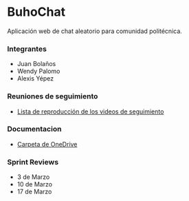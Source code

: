 # BuhoChat
Aplicación web de chat aleatorio para comunidad politécnica.

### Integrantes
* Juan Bolaños
* Wendy Palomo
* Alexis Yépez

### **Reuniones de seguimiento**
  * [Lista de reproducción de los videos de seguimiento](https://www.youtube.com/watch?v=XfL0Y8GiJE4)

### **Documentacion** 
  * [Carpeta de OneDrive](https://epnecuador-my.sharepoint.com/:f:/g/personal/alexis_yepez01_epn_edu_ec/EiLRrpGZHn1FiETBMqxTud8BRrNPt6YeVPV6HWCEufGDlw?e=f1roJf)

### Sprint Reviews
 * 3 de Marzo
 * 10 de Marzo
 * 17 de Marzo

